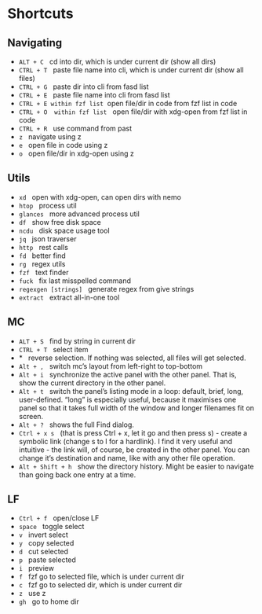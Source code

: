 # Shortcuts

## Navigating
* `ALT + C` &nbsp; cd into dir, which is under current dir (show all dirs)
* `CTRL + T` &nbsp; paste file name into cli, which is under current dir (show all files)
* `CTRL + G` &nbsp; paste dir into cli from fasd list
* `CTRL + E` &nbsp; paste file name into cli from fasd list
* `CTRL + E within fzf list`&nbsp; open file/dir in code from fzf list in code
* `CTRL + O  within fzf list` &nbsp; open file/dir with xdg-open from fzf list in code
* `CTRL + R` &nbsp; use command from past
* `z` &nbsp; navigate using z
* `e` &nbsp; open file in code using z
* `o` &nbsp; open file/dir in xdg-open using z

## Utils
* `xd` &nbsp; open with xdg-open, can open dirs with nemo
* `htop` &nbsp; process util
* `glances` &nbsp; more advanced process util
* `df` &nbsp; show free disk space
* `ncdu` &nbsp; disk space usage tool
* `jq` &nbsp; json traverser
* `http` &nbsp; rest calls
* `fd` &nbsp; better find
* `rg` &nbsp; regex utils
* `fzf` &nbsp; text finder
* `fuck` &nbsp; fix last misspelled command
* `regexgen [strings]` &nbsp; generate regex from give strings
* `extract` &nbsp; extract all-in-one tool

## MC
* `ALT + S` &nbsp; find by string in current dir
* `CTRL + T` &nbsp; select item
* \* &nbsp; reverse selection. If nothing was selected, all files will get selected.
* `Alt + ,` &nbsp; switch mc’s layout from left-right to top-bottom
* `Alt + i` &nbsp; synchronize the active panel with the other panel. That is, show the current directory in the other panel.
* `Alt + t` &nbsp; switch the panel’s listing mode in a loop: default, brief, long, user-defined. “long” is especially useful, because it maximises one panel so that it takes full width of the window and longer filenames fit on screen.
* `Alt + ?` &nbsp; shows the full Find dialog.
* `Ctrl + x s` &nbsp; (that is press Ctrl + x, let it go and then press s) - create a symbolic link (change s to l for a hardlink). I find it very useful and intuitive - the link will, of course, be created in the other panel. You can change it’s destination and name, like with any other file operation.
* `Alt + Shift + h` &nbsp; show the directory history. Might be easier to navigate than going back one entry at a time.

## LF 
* `Ctrl + f` &nbsp; open/close LF
* `space` &nbsp; toggle select
* `v` &nbsp; invert select
* `y` &nbsp; copy selected
* `d` &nbsp; cut selected
* `p` &nbsp; paste selected
* `i` &nbsp; preview
* `f` &nbsp; fzf go to selected file, which is under current dir
* `c` &nbsp; fzf go to selected dir, which is under current dir
* `z` &nbsp; use z
* `gh` &nbsp; go to home dir
